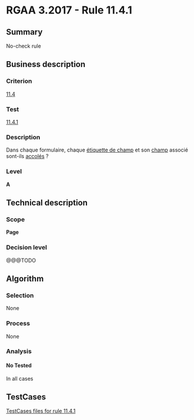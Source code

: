 # RGAA 3.2017 - Rule 11.4.1

## Summary
No-check rule


## Business description

### Criterion
[11.4](http://references.modernisation.gouv.fr/rgaa-accessibilite/criteres.html#crit-11-4)

### Test
[11.4.1](http://references.modernisation.gouv.fr/rgaa-accessibilite/criteres.html#test-11-4-1)

### Description
<div lang="fr">Dans chaque formulaire, chaque <a href="http://references.modernisation.gouv.fr/rgaa-accessibilite/glossaire.html#tiquette-de-champs-de-formulaire">&#xE9;tiquette de champ</a> et son <a href="http://references.modernisation.gouv.fr/rgaa-accessibilite/glossaire.html#champ-de-saisie-de-formulaire">champ</a> associ&#xE9; sont-ils <a href="http://references.modernisation.gouv.fr/rgaa-accessibilite/glossaire.html#accoles">accol&#xE9;s</a>&nbsp;?</div>

### Level
**A**


## Technical description

### Scope
**Page**

### Decision level
@@@TODO


## Algorithm

### Selection
None

### Process
None

### Analysis

#### No Tested
In all cases


##  TestCases

[TestCases files for rule 11.4.1](https://github.com/Asqatasun/Asqatasun/tree/develop/rules/rules-rgaa3.2017/src/test/resources/testcases/rgaa32017/Rgaa32017Rule110401/)


